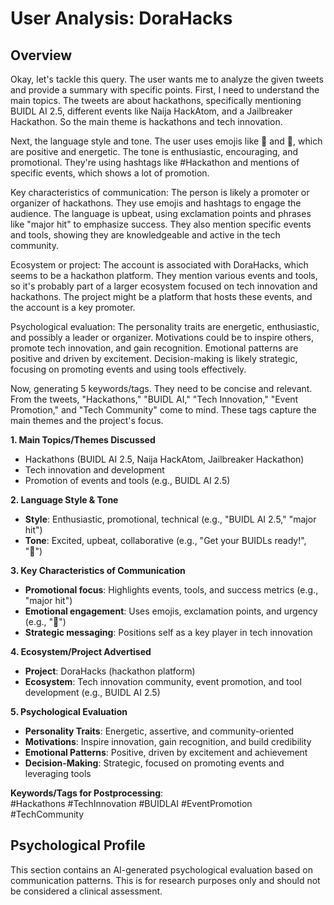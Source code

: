 # User Analysis: DoraHacks

## Overview

<think>
Okay, let's tackle this query. The user wants me to analyze the given tweets and provide a summary with specific points. First, I need to understand the main topics. The tweets are about hackathons, specifically mentioning BUIDL AI 2.5, different events like Naija HackAtom, and a Jailbreaker Hackathon. So the main theme is hackathons and tech innovation.

Next, the language style and tone. The user uses emojis like 🫡 and 🚀, which are positive and energetic. The tone is enthusiastic, encouraging, and promotional. They're using hashtags like #Hackathon and mentions of specific events, which shows a lot of promotion.

Key characteristics of communication: The person is likely a promoter or organizer of hackathons. They use emojis and hashtags to engage the audience. The language is upbeat, using exclamation points and phrases like "major hit" to emphasize success. They also mention specific events and tools, showing they are knowledgeable and active in the tech community.

Ecosystem or project: The account is associated with DoraHacks, which seems to be a hackathon platform. They mention various events and tools, so it's probably part of a larger ecosystem focused on tech innovation and hackathons. The project might be a platform that hosts these events, and the account is a key promoter.

Psychological evaluation: The personality traits are energetic, enthusiastic, and possibly a leader or organizer. Motivations could be to inspire others, promote tech innovation, and gain recognition. Emotional patterns are positive and driven by excitement. Decision-making is likely strategic, focusing on promoting events and using tools effectively.

Now, generating 5 keywords/tags. They need to be concise and relevant. From the tweets, "Hackathons," "BUIDL AI," "Tech Innovation," "Event Promotion," and "Tech Community" come to mind. These tags capture the main themes and the project's focus.
</think>

**1. Main Topics/Themes Discussed**  
- Hackathons (BUIDL AI 2.5, Naija HackAtom, Jailbreaker Hackathon)  
- Tech innovation and development  
- Promotion of events and tools (e.g., BUIDL AI 2.5)  

**2. Language Style & Tone**  
- **Style**: Enthusiastic, promotional, technical (e.g., "BUIDL AI 2.5," "major hit")  
- **Tone**: Excited, upbeat, collaborative (e.g., "Get your BUIDLs ready!", "🫡")  

**3. Key Characteristics of Communication**  
- **Promotional focus**: Highlights events, tools, and success metrics (e.g., "major hit")  
- **Emotional engagement**: Uses emojis, exclamation points, and urgency (e.g., "🚀")  
- **Strategic messaging**: Positions self as a key player in tech innovation  

**4. Ecosystem/Project Advertised**  
- **Project**: DoraHacks (hackathon platform)  
- **Ecosystem**: Tech innovation community, event promotion, and tool development (e.g., BUIDL AI 2.5)  

**5. Psychological Evaluation**  
- **Personality Traits**: Energetic, assertive, and community-oriented  
- **Motivations**: Inspire innovation, gain recognition, and build credibility  
- **Emotional Patterns**: Positive, driven by excitement and achievement  
- **Decision-Making**: Strategic, focused on promoting events and leveraging tools  

**Keywords/Tags for Postprocessing**:  
#Hackathons #TechInnovation #BUIDLAI #EventPromotion #TechCommunity

## Psychological Profile

This section contains an AI-generated psychological evaluation based on communication patterns. This is for research purposes only and should not be considered a clinical assessment.